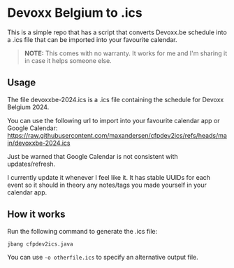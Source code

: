 # Devoxx Belgium to .ics

This is a simple repo that has a script that converts Devoxx.be schedule into a .ics file that
can be imported into your favourite calendar.

> **NOTE:** This comes with no warranty. It works for me and I'm sharing it in case it helps someone else.

## Usage

The file devoxxbe-2024.ics is a .ics file containing the schedule for Devoxx Belgium 2024.

You can use the following url to import into your favourite calendar app or Google Calendar: <https://raw.githubusercontent.com/maxandersen/cfpdev2ics/refs/heads/main/devoxxbe-2024.ics>

Just be warned that Google Calendar is not consistent with updates/refresh.

I currently update it whenever I feel like it. It has stable UUIDs for each event so it should
in theory any notes/tags you made yourself in your calendar app.

## How it works

Run the following command to generate the .ics file:

```
jbang cfpdev2ics.java
```

You can use `-o otherfile.ics` to specify an alternative output file.
